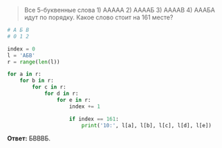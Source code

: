 > Все 5-буквенные слова 1) ААААА 2) ААААБ 3) ААААВ 4) АААБА идут по порядку. Какое слово стоит на 161 месте?

```python
# А Б В
# 0 1 2

index = 0
l = 'АБВ'
r = range(len(l))

for a in r:
    for b in r:
        for c in r:
            for d in r:
                for e in r:
                    index += 1

                    if index == 161:
                        print('10:', l[a], l[b], l[c], l[d], l[e])
```

**Ответ:** БВВВБ.
